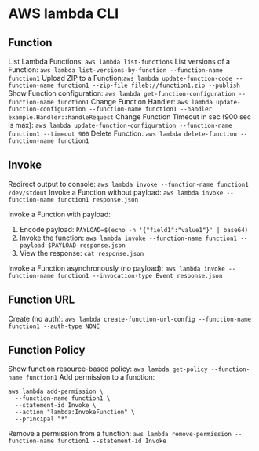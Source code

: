 # AWS lambda CLI

## Function
List Lambda Functions: `aws lambda list-functions`
List versions of a Function: `aws lambda list-versions-by-function --function-name function1`
Upload ZIP to a Function:`aws lambda update-function-code --function-name function1 --zip-file fileb://function1.zip --publish`
Show Function configuration: `aws lambda get-function-configuration --function-name function1`
Change Function Handler: `aws lambda update-function-configuration --function-name function1 --handler example.Handler::handleRequest`
Change Function Timeout in sec (900 sec is max): `aws lambda update-function-configuration --function-name function1 --timeout 900`
Delete Function: `aws lambda delete-function --function-name function1`

## Invoke
Redirect output to console: ``aws lambda invoke --function-name function1 /dev/stdout``
Invoke a Function without payload: `aws lambda invoke --function-name function1 response.json`

Invoke a Function with payload:
1. Encode payload: `PAYLOAD=$(echo -n '{"field1":"value1"}' | base64)`
2. Invoke the function: `aws lambda invoke --function-name function1 --payload $PAYLOAD response.json`
3. View the response: `cat response.json`

Invoke a Function asynchronously (no payload): `aws lambda invoke --function-name function1 --invocation-type Event response.json`

## Function URL
Create (no auth): `aws lambda create-function-url-config --function-name function1 --auth-type NONE`

## Function Policy
Show function resource-based policy: `aws lambda get-policy --function-name function1`
Add permission to a function: 
```shell
aws lambda add-permission \
  --function-name function1 \
  --statement-id Invoke \
  --action "lambda:InvokeFunction" \
  --principal "*"
```
Remove a permission from a function: `aws lambda remove-permission --function-name function1 --statement-id Invoke`
